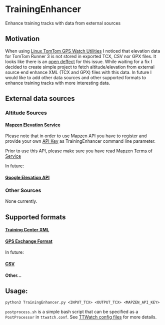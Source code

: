 # TrainingEnhancer
Enhance training tracks with data from external sources 

## Motivation
When using [Linux TomTom GPS Watch Utilities](https://github.com/ryanbinns/ttwatch) I noticed that elevation data for TomTom Runner 3 is not stored in exported TCX, CSV nor GPX files.  It looks like there is an [open deffect](https://github.com/ryanbinns/ttwatch/issues/100) for this issue. While waiting for a fix I decided to create simple project to fetch altitude/elevation from external source end enhance XML (TCX and GPX) files with this data. In future I would like to add other data sources and other supported formats to enhance training tracks with more interesting data.

## External data sources
### Altitude Sources 
#### [Mapzen Elevation Service](https://mapzen.com/documentation/elevation/elevation-service/)
Please note that in order to use Mapzen API you have to register and provide your own
[API Key](https://mapzen.com/documentation/overview/api-keys/) as TrainingEnhancer command line parameter.

Prior to use this API, please make sure you have read Mapzen [Terms of Service](https://mapzen.com/terms/)

In future:
#### [Google Elevation API](https://developers.google.com/maps/documentation/elevation/intro)

### Other Sources
None currently.

## Supported formats

#### [Training Center XML](https://en.wikipedia.org/wiki/Training_Center_XML)
#### [GPS Exchange Format](https://en.wikipedia.org/wiki/GPS_Exchange_Format)

In future:
#### [CSV](https://en.wikipedia.org/wiki/Comma-separated_values)

#### Other...

## Usage:

`python3 TrainingEnhancer.py <INPUT_TCX> <OUTPUT_TCX> <MAPZEN_API_KEY>`

`postprocess.sh` is a simple bash script that can be specified as a `PostProcessor` in `ttwatch.conf`. See [TTWatch config files](https://github.com/ryanbinns/ttwatch#config-files) for more details.

